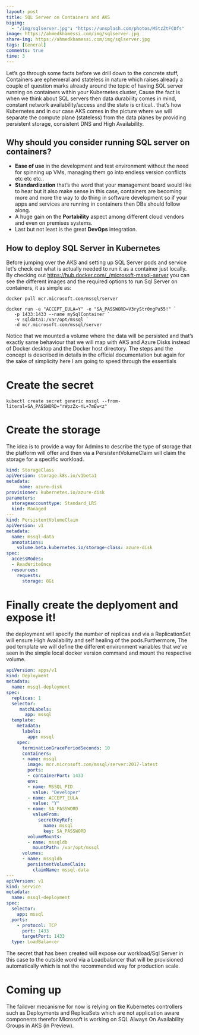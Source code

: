 ```yaml
---
layout: post
title: SQL Server on Containers and AKS
bigimg:
  - "/img/sqlserver.jpg": "https://unsplash.com/photos/M5tzZtFCOfs"
image: https://ahmedkhamessi.com/img/sqlserver.jpg
share-img: https://ahmedkhamessi.com/img/sqlserver.jpg
tags: [General]
comments: true
time: 3
---
```

Let’s go through some facts before we drill down to the concrete stuff, Containers are ephemeral and stateless in nature which raises already a couple of question marks already around the topic of having SQL server running on containers within your Kubernetes cluster, Cause the fact is when we think about SQL servers then data durability comes in mind, constant network availability/access and the state is critical.. that’s how Kubernetes and in our case AKS comes in the picture where we will separate the compute plane (stateless) from the data planes by providing persistent storage, consistent DNS and High Availability.

## Why should you consider running SQL server on containers?

- **Ease of use** in the development and test environment without the need for spinning up VMs, managing them go into endless version conflicts etc etc etc..
- **Standardization** that’s the word that your management board would like to hear but it also make sense in this case, containers are becoming more and more the way to do thing in software development so if your apps and services are running in containers then DBs should follow along.
- A huge gain on the **Portability** aspect among different cloud vendors and even on premises systems.
- Last but not least is the great **DevOps** integration.

## How to deploy SQL Server in Kubernetes

Before jumping over the AKS and setting up SQL Server pods and service let's check out what is actually needed to run it as a container just locally. By checking out https://hub.docker.com/_/microsoft-mssql-server you can see the different images and the required options to run Sql Server on containers, it as simple as:

```shell
docker pull mcr.microsoft.com/mssql/server

docker run -e "ACCEPT_EULA=Y" -e "SA_PASSWORD=V3ryStr0ngPa55!" `
   -p 1433:1433 --name mySqlContainer `
   -v sqldata1:/var/opt/mssql `
   -d mcr.microsoft.com/mssql/server
```

Notice that we mounted a volume where the data will be persisted and that’s exactly same behaviour that we will map with AKS and Azure Disks instead of Docker desktop and the Docker host directory.
The steps and the concept is described in details in the official documentation but again for the sake of simplicity here I am going to speed through the essentials

# Create the secret
```shell
kubectl create secret generic mssql --from-literal=SA_PASSWORD="rWpzZx~YL+7mEw<z"
```

# Create the storage

The idea is to provide a way for Admins to describe the type of storage that the platform will offer and then via a PersistentVolumeClaim will claim the storage for a specific workload.

```yaml
kind: StorageClass
apiVersion: storage.k8s.io/v1beta1
metadata:
     name: azure-disk
provisioner: kubernetes.io/azure-disk
parameters:
  storageaccounttype: Standard_LRS
  kind: Managed
---
kind: PersistentVolumeClaim
apiVersion: v1
metadata:
  name: mssql-data
  annotations:
    volume.beta.kubernetes.io/storage-class: azure-disk
spec:
  accessModes:
  - ReadWriteOnce
  resources:
    requests:
      storage: 8Gi
```

# Finally create the deplyoment and expose it!

the deployment will specify the number of replicas and via a ReplicationSet will ensure High Availability and self healing of the pods.Furthermore, The pod template we will define the different environment variables that we’ve seen in the simple local docker version command and mount the respective volume.

```yaml
apiVersion: apps/v1
kind: Deployment
metadata:
  name: mssql-deployment
spec:
  replicas: 1
  selector:
     matchLabels:
       app: mssql
  template:
    metadata:
      labels:
        app: mssql
    spec:
      terminationGracePeriodSeconds: 10
      containers:
      - name: mssql
        image: mcr.microsoft.com/mssql/server:2017-latest
        ports:
        - containerPort: 1433
        env:
        - name: MSSQL_PID
          value: "Developer"
        - name: ACCEPT_EULA
          value: "Y"
        - name: SA_PASSWORD
          valueFrom:
            secretKeyRef:
              name: mssql
              key: SA_PASSWORD 
        volumeMounts:
        - name: mssqldb
          mountPath: /var/opt/mssql
      volumes:
      - name: mssqldb
        persistentVolumeClaim:
          claimName: mssql-data
---
apiVersion: v1
kind: Service
metadata:
  name: mssql-deployment
spec:
  selector:
    app: mssql
  ports:
    - protocol: TCP
      port: 1433
      targetPort: 1433
  type: LoadBalancer
```

The secret that has been created will expose our workload/Sql Server in this case to the outside word via a Loadbalancer that will be provisioned automatically which is not the recommended way for production scale.

# Coming up

The failover mecanisme for now is relying on tke Kubernetes controllers such as Deployments and ReplicaSets which are  not application aware components therefor Microsoft is working on SQL Always On Availability Groups in AKS (in Preview).